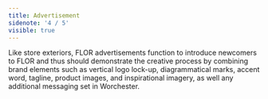 ```yaml
---
title: Advertisement
sidenote: '4 / 5'
visible: true
---
```


Like store exteriors, FLOR advertisements function to introduce newcomers to FLOR and thus should demonstrate the creative process by combining brand elements such as vertical logo lock-up, diagrammatical marks, accent word, tagline, product images, and inspirational imagery, as well any additional messaging set in Worchester.
